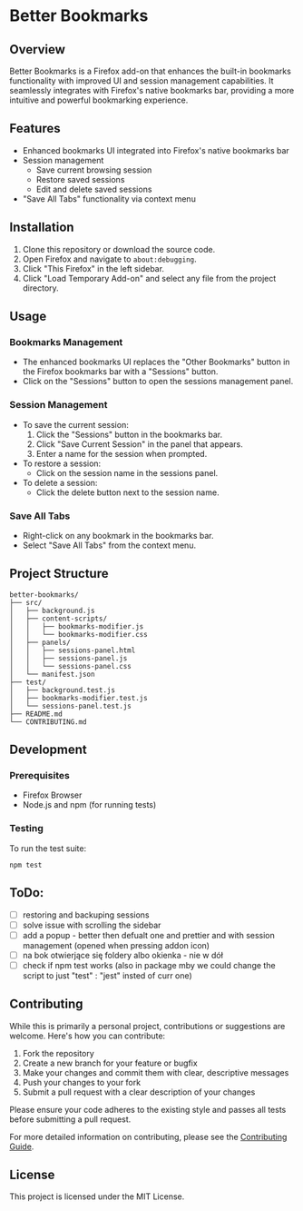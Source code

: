 # Better Bookmarks

## Overview

Better Bookmarks is a Firefox add-on that enhances the built-in bookmarks functionality with improved UI and session management capabilities. It seamlessly integrates with Firefox's native bookmarks bar, providing a more intuitive and powerful bookmarking experience.

## Features

- Enhanced bookmarks UI integrated into Firefox's native bookmarks bar
- Session management
  - Save current browsing session
  - Restore saved sessions
  - Edit and delete saved sessions
- "Save All Tabs" functionality via context menu

## Installation

1. Clone this repository or download the source code.
2. Open Firefox and navigate to `about:debugging`.
3. Click "This Firefox" in the left sidebar.
4. Click "Load Temporary Add-on" and select any file from the project directory.

## Usage

### Bookmarks Management

- The enhanced bookmarks UI replaces the "Other Bookmarks" button in the Firefox bookmarks bar with a "Sessions" button.
- Click on the "Sessions" button to open the sessions management panel.

### Session Management

- To save the current session:
  1. Click the "Sessions" button in the bookmarks bar.
  2. Click "Save Current Session" in the panel that appears.
  3. Enter a name for the session when prompted.
- To restore a session:
  - Click on the session name in the sessions panel.
- To delete a session:
  - Click the delete button next to the session name.

### Save All Tabs

- Right-click on any bookmark in the bookmarks bar.
- Select "Save All Tabs" from the context menu.

## Project Structure

```
better-bookmarks/
├── src/
│   ├── background.js
│   ├── content-scripts/
│   │   ├── bookmarks-modifier.js
│   │   └── bookmarks-modifier.css
│   ├── panels/
│   │   ├── sessions-panel.html
│   │   ├── sessions-panel.js
│   │   └── sessions-panel.css
│   └── manifest.json
├── test/
│   ├── background.test.js
│   ├── bookmarks-modifier.test.js
│   └── sessions-panel.test.js
├── README.md
└── CONTRIBUTING.md
```

## Development

### Prerequisites

- Firefox Browser
- Node.js and npm (for running tests)

### Testing

To run the test suite:

```
npm test
```

## ToDo:
 - [ ] restoring and backuping sessions
 - [ ] solve issue with scrolling the sidebar
 - [ ] add a popup - better then defualt one and prettier and with session management (opened when pressing addon icon)
 - [ ] na bok otwierjące się foldery albo okienka - nie w dół
 - [ ] check if npm test works (also in package mby we could change the script to just "test" : "jest" insted of curr one)

## Contributing

While this is primarily a personal project, contributions or suggestions are welcome. Here's how you can contribute:

1. Fork the repository
2. Create a new branch for your feature or bugfix
3. Make your changes and commit them with clear, descriptive messages
4. Push your changes to your fork
5. Submit a pull request with a clear description of your changes

Please ensure your code adheres to the existing style and passes all tests before submitting a pull request.

For more detailed information on contributing, please see the [Contributing Guide](CONTRIBUTING.md).

## License

This project is licensed under the MIT License.